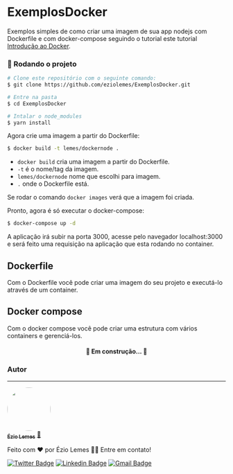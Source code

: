 # ExemplosDocker
Exemplos simples de como criar uma imagem de sua app nodejs com Dockerfile e com docker-compose seguindo o tutorial este tutorial [Introdução ao Docker](https://blog.rocketseat.com.br/introducao-ao-docker-criando-um-servidor-web-com-node-js-e-subindo-para-o-container/).

### :rocket: Rodando o projeto


```bash
# Clone este repositório com o seguinte comando:
$ git clone https://github.com/eziolemes/ExemplosDocker.git

# Entre na pasta
$ cd ExemplosDocker

# Intalar o node_modules
$ yarn install
```
Agora crie uma imagem a partir do Dockerfile:
```bash
$ docker build -t lemes/dockernode .
```
- ```docker build``` cria uma imagem a partir do Dockerfile.
- ```-t``` é o nome/tag da imagem.
- ```lemes/dockernode``` nome que escolhi para imagem.
- ```.``` onde o Dockerfile está.

Se rodar o comando ```docker images``` verá que a imagem foi criada.

Pronto, agora é só executar o docker-compose:
```bash
$ docker-compose up -d
```
A aplicação irá subir na porta 3000, acesse pelo navegador localhost:3000 e será feito uma requisição na aplicação que esta rodando no container.


## Dockerfile

Com o Dockerfile você pode criar uma imagem do seu projeto e executá-lo através de um container.

## Docker compose

Com o docker compose você pode criar uma estrutura com vários containers e gerenciá-los.

<h4 align="center"> 
	🚧  Em construção...  🚧
</h4>



### Autor
---

<a href="https://github.com/eziolemes">
 <img style="border-radius: 50%;" src="https://avatars0.githubusercontent.com/u/46937523?s=460&u=1bc6e301e80c3030880862e2d12e65b854c6b107&v=4" width="100px;" alt=""/>
 <br />
 <sub><b>Ézio Lemes</b></sub></a> <a href="https://github.com/eziolemes/" title="GitHub">🚀</a>


Feito com ❤️ por Ézio Lemes 👋🏽 Entre em contato!

[![Twitter Badge](https://img.shields.io/badge/-@eziolemes-1ca0f1?style=flat-square&labelColor=1ca0f1&logo=twitter&logoColor=white&link=https://twitter.com/eziolemes)](https://twitter.com/eziolemes) [![Linkedin Badge](https://img.shields.io/badge/-Ézio-blue?style=flat-square&logo=Linkedin&logoColor=white&link=https://www.linkedin.com/in/ezio-lemes/)](https://www.linkedin.com/in/ezio-lemes/) 
[![Gmail Badge](https://img.shields.io/badge/-eziolemes@gmail.com-c14438?style=flat-square&logo=Gmail&logoColor=white&link=mailto:eziolemes@gmail.com)](mailto:eziolemes@gmail.com)